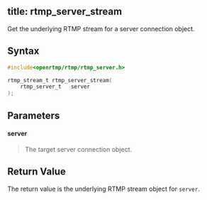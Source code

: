 title: rtmp_server_stream
--------------------------

Get the underlying RTMP stream for a server connection object.

## Syntax ##

```c
#include<openrtmp/rtmp/rtmp_server.h>

rtmp_stream_t rtmp_server_stream(
	rtmp_server_t   server
);
```

## Parameters ##
#### server ####
> The target server connection object.

## Return Value ##
The return value is the underlying RTMP stream object for `server`.

